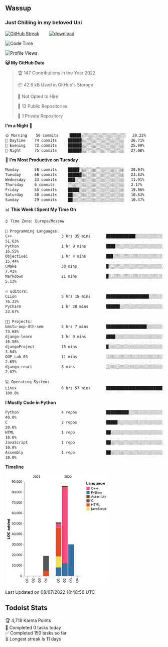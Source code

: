 ## Wassup 
### Just Chilling in my beloved Uni 

<!--
-->

[![GitHub Streak](http://github-readme-streak-stats.herokuapp.com?user=archeoss&theme=shades-of-purple&hide_border=true&date_format=j%20M%5B%20Y%5D)](https://git.io/streak-stats)&nbsp;&nbsp;&nbsp;&nbsp;&nbsp;&nbsp;&nbsp;&nbsp;[![download](https://user-images.githubusercontent.com/68448737/147796309-d8b65b1d-4dde-40d9-b03a-2b42aaa6cd43.jpeg)
](https://bmstu.ru/)

<!--START_SECTION:waka-->
![Code Time](http://img.shields.io/badge/Code%20Time-0%20secs-blue)

![Profile Views](http://img.shields.io/badge/Profile%20Views-19-blue)

**🐱 My GitHub Data** 

> 🏆 147 Contributions in the Year 2022
 > 
> 📦 42.6 kB Used in GitHub's Storage 
 > 
> 🚫 Not Opted to Hire
 > 
> 📜 13 Public Repositories 
 > 
> 🔑 1 Private Repository 
 > 
**I'm a Night 🦉** 

```text
🌞 Morning    56 commits     █████░░░░░░░░░░░░░░░░░░░░   20.22% 
🌆 Daytime    74 commits     ██████░░░░░░░░░░░░░░░░░░░   26.71% 
🌃 Evening    72 commits     ██████░░░░░░░░░░░░░░░░░░░   25.99% 
🌙 Night      75 commits     ██████░░░░░░░░░░░░░░░░░░░   27.08%

```
📅 **I'm Most Productive on Tuesday** 

```text
Monday       58 commits     █████░░░░░░░░░░░░░░░░░░░░   20.94% 
Tuesday      66 commits     ██████░░░░░░░░░░░░░░░░░░░   23.83% 
Wednesday    33 commits     ███░░░░░░░░░░░░░░░░░░░░░░   11.91% 
Thursday     6 commits      ░░░░░░░░░░░░░░░░░░░░░░░░░   2.17% 
Friday       55 commits     █████░░░░░░░░░░░░░░░░░░░░   19.86% 
Saturday     30 commits     ██░░░░░░░░░░░░░░░░░░░░░░░   10.83% 
Sunday       29 commits     ██░░░░░░░░░░░░░░░░░░░░░░░   10.47%

```


📊 **This Week I Spent My Time On** 

```text
⌚︎ Time Zone: Europe/Moscow

💬 Programming Languages: 
C++                      3 hrs 35 mins       █████████████░░░░░░░░░░░░   51.63% 
Python                   1 hr 9 mins         ████░░░░░░░░░░░░░░░░░░░░░   16.55% 
ObjectiveC               1 hr 4 mins         ███░░░░░░░░░░░░░░░░░░░░░░   15.44% 
CMake                    30 mins             █░░░░░░░░░░░░░░░░░░░░░░░░   7.41% 
Markdown                 21 mins             █░░░░░░░░░░░░░░░░░░░░░░░░   5.13%

🔥 Editors: 
CLion                    5 hrs 18 mins       ███████████████████░░░░░░   76.33% 
PyCharm                  1 hr 38 mins        ██████░░░░░░░░░░░░░░░░░░░   23.67%

🐱‍💻 Projects: 
bmstu-oop-4th-sem        5 hrs 7 mins        ██████████████████░░░░░░░   73.68% 
django-learn             1 hr 9 mins         ████░░░░░░░░░░░░░░░░░░░░░   16.58% 
djangoProject            15 mins             █░░░░░░░░░░░░░░░░░░░░░░░░   3.64% 
OOP_Lab_03               11 mins             ░░░░░░░░░░░░░░░░░░░░░░░░░   2.65% 
django-react             8 mins              ░░░░░░░░░░░░░░░░░░░░░░░░░   2.07%

💻 Operating System: 
Linux                    6 hrs 57 mins       █████████████████████████   100.0%

```

**I Mostly Code in Python** 

```text
Python                   4 repos             ██████████░░░░░░░░░░░░░░░   40.0% 
C                        2 repos             █████░░░░░░░░░░░░░░░░░░░░   20.0% 
HTML                     1 repo              ██░░░░░░░░░░░░░░░░░░░░░░░   10.0% 
JavaScript               1 repo              ██░░░░░░░░░░░░░░░░░░░░░░░   10.0% 
Assembly                 1 repo              ██░░░░░░░░░░░░░░░░░░░░░░░   10.0%

```


**Timeline**

![Chart not found](https://raw.githubusercontent.com/archeoss/archeoss/master/charts/bar_graph.png) 


 Last Updated on 08/07/2022 18:48:50 UTC
<!--END_SECTION:waka-->

## Todoist Stats

<!-- TODO-IST:START -->
🏆  4,718 Karma Points           
🌸  Completed 0 tasks today           
✅  Completed 150 tasks so far           
⏳  Longest streak is 11 days
<!-- TODO-IST:END -->
